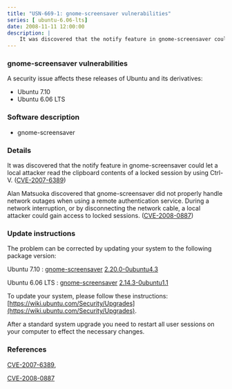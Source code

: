 ```yaml
---
title: "USN-669-1: gnome-screensaver vulnerabilities"
series: [ ubuntu-6.06-lts]
date: 2008-11-11 12:00:00
description: |
    It was discovered that the notify feature in gnome-screensaver could let a local attacker read the clipboard contents of a locked session by using Ctrl-V. ([CVE-2007-6389](http://people.ubuntu.com/~ubuntu-security/cve/CVE-2007-6389))
--- 
```

 
### gnome-screensaver vulnerabilities

A security issue affects these releases of Ubuntu and its derivatives:

* Ubuntu 7.10
* Ubuntu 6.06 LTS

### Software description

* gnome-screensaver 

### Details

It was discovered that the notify feature in gnome-screensaver could let a local attacker read the clipboard contents of a locked session by using Ctrl-V. ([CVE-2007-6389](http://people.ubuntu.com/~ubuntu-security/cve/CVE-2007-6389))

Alan Matsuoka discovered that gnome-screensaver did not properly handle network outages when using a remote authentication service. During a network interruption, or by disconnecting the network cable, a local attacker could gain access to locked sessions. ([CVE-2008-0887](http://people.ubuntu.com/~ubuntu-security/cve/CVE-2008-0887)) 

### Update instructions

The problem can be corrected by updating your system to the following package version:

Ubuntu 7.10
 : [gnome-screensaver](https://launchpad.net/ubuntu/+source/gnome-screensaver) <span> [2.20.0-0ubuntu4.3](https://launchpad.net/ubuntu/+source/gnome-screensaver/2.20.0-0ubuntu4.3) </span> 

Ubuntu 6.06 LTS
 : [gnome-screensaver](https://launchpad.net/ubuntu/+source/gnome-screensaver) <span> [2.14.3-0ubuntu1.1](https://launchpad.net/ubuntu/+source/gnome-screensaver/2.14.3-0ubuntu1.1) </span> 

To update your system, please follow these instructions: [https://wiki.ubuntu.com/Security/Upgrades](https://wiki.ubuntu.com/Security/Upgrades).

After a standard system upgrade you need to restart all user sessions on your computer to effect the necessary changes. 

### References

 [CVE-2007-6389](http://people.ubuntu.com/~ubuntu-security/cve/CVE-2007-6389), 

 [CVE-2008-0887](http://people.ubuntu.com/~ubuntu-security/cve/CVE-2008-0887)
 
